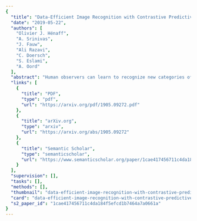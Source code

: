 ```yaml
---
{
  "title": "Data-Efficient Image Recognition with Contrastive Predictive Coding",
  "date": "2019-05-22",
  "authors": [
    "Olivier J. Hénaff",
    "A. Srinivas",
    "J. Fauw",
    "Ali Razavi",
    "C. Doersch",
    "S. Eslami",
    "A. Oord"
  ],
  "abstract": "Human observers can learn to recognize new categories of images from a handful of examples, yet doing so with machine perception remains an open challenge. We hypothesize that data-efficient recognition is enabled by representations which make the variability in natural signals more predictable. We therefore revisit and improve Contrastive Predictive Coding, an unsupervised objective for learning such representations. This new implementation produces features which support state-of-the-art linear classification accuracy on the ImageNet dataset. When used as input for non-linear classification with deep neural networks, this representation allows us to use 2-5x less labels than classifiers trained directly on image pixels. Finally, this unsupervised representation substantially improves transfer learning to object detection on PASCAL VOC-2007, surpassing fully supervised pre-trained ImageNet classifiers.",
  "links": [
    {
      "title": "PDF",
      "type": "pdf",
      "url": "https://arxiv.org/pdf/1905.09272.pdf"
    },
    {
      "title": "arXiv.org",
      "type": "arxiv",
      "url": "https://arxiv.org/abs/1905.09272"
    },
    {
      "title": "Semantic Scholar",
      "type": "semanticscholar",
      "url": "https://www.semanticscholar.org/paper/1cae417456711c4da184f5efcd1b7464a7a0661a"
    }
  ],
  "supervision": [],
  "tasks": [],
  "methods": [],
  "thumbnail": "data-efficient-image-recognition-with-contrastive-predictive-coding-thumb.jpg",
  "card": "data-efficient-image-recognition-with-contrastive-predictive-coding-card.jpg",
  "s2_paper_id": "1cae417456711c4da184f5efcd1b7464a7a0661a"
}
---
```


